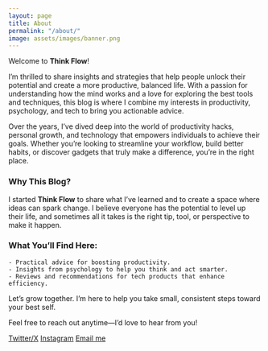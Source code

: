 ```yaml
---
layout: page
title: About
permalink: "/about/"
image: assets/images/banner.png
---
```


Welcome to **Think Flow**!

I’m thrilled to share insights and strategies that help people unlock their potential and create a more productive, balanced life. With a passion for understanding how the mind works and a love for exploring the best tools and techniques, this blog is where I combine my interests in productivity, psychology, and tech to bring you actionable advice.

Over the years, I’ve dived deep into the world of productivity hacks, personal growth, and technology that empowers individuals to achieve their goals. Whether you’re looking to streamline your workflow, build better habits, or discover gadgets that truly make a difference, you’re in the right place.

### Why This Blog?
I started **Think Flow** to share what I’ve learned and to create a space where ideas can spark change. I believe everyone has the potential to level up their life, and sometimes all it takes is the right tip, tool, or perspective to make it happen.

### What You’ll Find Here:

    - Practical advice for boosting productivity.
    - Insights from psychology to help you think and act smarter.
    - Reviews and recommendations for tech products that enhance efficiency.

Let’s grow together. I’m here to help you take small, consistent steps toward your best self.

Feel free to reach out anytime—I’d love to hear from you!

[Twitter/X](https://twitter.com/thinkflowme)
[Instagram](https://instagram.com/thinkflowme)
[Email me](mailto:Wimp8322@proton.me)

